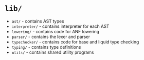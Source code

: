 # `lib/`

- `ast/` - contains AST types
- `interpreter/` - contains interpreter for each AST
- `lowering/` - contains code for ANF lowering
- `parser/` - contains the lexer and parser
- `typechecker/` - contains code for base and liquid type checking
- `typing/` - contains type definitions
- `utils/` - contains shared utility programs
